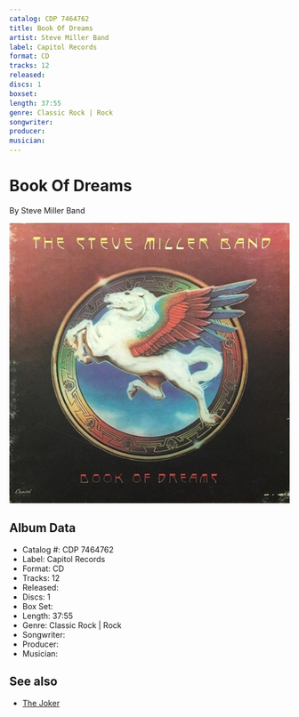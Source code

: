 ```yaml
---
catalog: CDP 7464762
title: Book Of Dreams
artist: Steve Miller Band
label: Capitol Records
format: CD
tracks: 12
released: 
discs: 1
boxset: 
length: 37:55
genre: Classic Rock | Rock
songwriter: 
producer: 
musician: 
---
```


# Book Of Dreams

By Steve Miller Band

![](../../assets/cdcovers/Steve_Miller_Band-Book_Of_Dreams.png)

## Album Data

- Catalog #: CDP 7464762
- Label: Capitol Records
- Format: CD
- Tracks: 12
- Released: 
- Discs: 1
- Box Set: 
- Length: 37:55
- Genre: Classic Rock | Rock
- Songwriter: 
- Producer: 
- Musician: 


## See also

- [The Joker](The_Joker.md)
